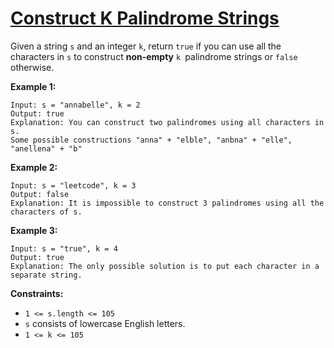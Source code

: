[Construct K Palindrome Strings](https://leetcode.com/problems/construct-k-palindrome-strings/)
===

Given a string `s` and an integer `k`, return `true` if you can use all the characters in `s` to construct **non-empty**
`k `palindrome strings or `false` otherwise.

**Example 1:**

```text
Input: s = "annabelle", k = 2
Output: true
Explanation: You can construct two palindromes using all characters in s.
Some possible constructions "anna" + "elble", "anbna" + "elle", "anellena" + "b"
```

**Example 2:**

```text
Input: s = "leetcode", k = 3
Output: false
Explanation: It is impossible to construct 3 palindromes using all the characters of s.
```

**Example 3:**

```text
Input: s = "true", k = 4
Output: true
Explanation: The only possible solution is to put each character in a separate string.
```

**Constraints:**

* `1 <= s.length <= 105`
* `s` consists of lowercase English letters.
* `1 <= k <= 105`


